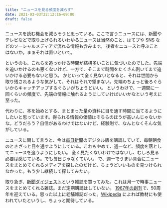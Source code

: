 ```yaml
---
title: "ニュースを見る頻度を減らす"
date: 2021-03-03T22:12:16+09:00
draft: false
---
```


ニュースを読む機会を減らそうと思っている。ここで言うニュースには、新聞やテレビなどで取り上げられるいわゆるニュースは当然のこと、はてブや SNS などのソーシャルメディアで流れる情報も含みます。
後者をニュースと呼ぶことはないか。まぁそれは置いといて。

というのも、これらを追っかける時間が結構多いことに気づいたのでした。先端を追いかけるのも悪くないけど、一方で、そこまで時間をたくさん割いてまで追いかける必要もないと思う。
かといって全く見ないとなると、それは世間から取り残されるような気がして、それはそれで望まない。先端のちょっと後ろぐらいからキャッチアップするぐらいがちょうどいい。
というわけで、一週間に一回くらいの頻度で、先端の情報に触れるようにしていけばいいかなという考えに至った。

代わりに、本を始めとする、まとまった量の資料に目を通す時間に当てるようにしたいと思っています。得られる情報の価値はそちらのほうが高いんじゃないかな。どうだろう？自信があるわけではないけど、経験則で、なんとなくそんな気がしている。

ニュースに関して言うと、今は[毎日新聞](https://mainichi.jp/)のデジタル版を購読していて、毎朝朝食のときざっと目を通すようにしている。これもやめて、週一など、頻度を落としてニュースを追うようにしたい。
全く見たくないわけではないし、むしろ見る必要は感じている。でも毎日じゃなくていい。
で、週一でうまい具合にニュースをまとめてくれるメディアを探したのだけど、ちょうどいいものを見つけられなかった。もう少し継続して探してみたい。

取り急ぎ、[新聞ダイジェスト](https://shimbun-digest.co.jp/)という雑誌を買ってみた。これは月一で時事ニュースをまとめてくれる雑誌。まだ定期購読はしていない。
[1967年の創刊](https://shimbun-digest.co.jp/about-us/)で、50周年を迎えている。思った以上に老舗雑誌だった。[Wikipedia](https://ja.wikipedia.org/wiki/%E6%96%B0%E8%81%9E%E3%83%80%E3%82%A4%E3%82%B8%E3%82%A7%E3%82%B9%E3%83%88) によれば教材にも使われていたというし、ちょっと期待している。
